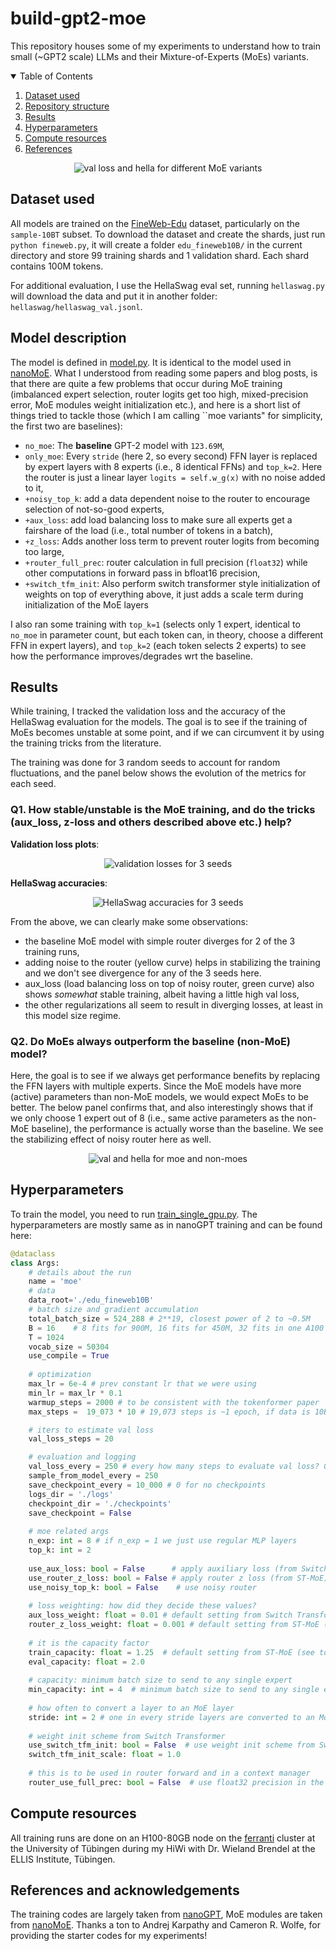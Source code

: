 # build-gpt2-moe

This repository houses some of my experiments to understand how to train small (~GPT2 scale) LLMs and their Mixture-of-Experts (MoEs) variants.

<!-- TABLE OF CONTENTS -->
<details open="open">
  <summary>Table of Contents</summary>
  <ol>
    <li><a href="#dataset-used">Dataset used</a></li>
    <li><a href="#model-description">Repository structure</a></li>
    <li><a href="#results">Results</a></li>
    <li><a href="#hyperparameters">Hyperparameters</a></li>
    <li><a href="#compute-resources">Compute resources</a></li>
    <li><a href="#references-and-acknowledgements">References</a></li>
  </ol>
</details>


<p align="center">
  <img src="https://github.com/swag2198/build-gpt2/blob/main/results/figures/val_42_hella_42.png?raw=true" alt="val loss and hella for different MoE variants"/>
</p>




## Dataset used
All models are trained on the [FineWeb-Edu](https://huggingface.co/datasets/HuggingFaceFW/fineweb-edu) dataset, particularly on the `sample-10BT` subset. To download the 
dataset and create the shards, just run `python fineweb.py`, it will create a folder `edu_fineweb10B/` in the current directory and store 99 training shards and 1
validation shard. Each shard contains 100M tokens.

For additional evaluation, I use the HellaSwag eval set, running `hellaswag.py` will download the data
and put it in another folder: `hellaswag/hellaswag_val.jsonl`.

## Model description
The model is defined in [model.py](https://github.com/swag2198/build-gpt2/blob/main/model.py). It is identical to the model used in [nanoMoE](https://github.com/wolfecameron/nanoMoE). What I understood from reading some papers and blog posts, is that there are quite a few problems that occur during MoE 
training (imbalanced expert selection, router logits get too high, mixed-precision error, MoE modules weight initialization etc.), and here is a short list of things tried to tackle those (which I am calling ``moe variants" for simplicity, the first two are baselines):
- `no_moe`: The **baseline** GPT-2 model with `123.69M`,
- `only_moe`: Every `stride` (here 2, so every second) FFN layer is replaced by expert layers with 8 experts (i.e., 8 identical FFNs) and `top_k=2`. Here the router is just a linear layer `logits = self.w_g(x)` with no noise added to it,
- `+noisy_top_k`: add a data dependent noise to the router to encourage selection of not-so-good experts,
- `+aux_loss`: add load balancing loss to make sure all experts get a fairshare of the load (i.e., total number of tokens in a batch),
- `+z_loss`: Adds another loss term to prevent router logits from becoming too large,
- `+router_full_prec`: router calculation in full precision (`float32`) while other computations in forward pass in bfloat16 precision,
- `+switch_tfm_init`: Also perform switch transformer style initialization of weights on top of everything above, it just adds a scale term during initialization of the MoE layers

I also ran some training with `top_k=1` (selects only 1 expert, identical to `no_moe` in parameter count, but each token can, in theory, choose a different FFN in expert layers), and `top_k=2` (each 
token selects 2 experts) to see how the performance improves/degrades wrt the baseline.

## Results

While training, I tracked the validation loss and the accuracy of the HellaSwag evaluation for the models. The goal is to see if the training of MoEs becomes unstable at some point, and if we can
circumvent it by using the training tricks from the literature.

The training was done for 3 random seeds to account for random fluctuations, and the panel below shows
the evolution of the metrics for each seed.

### Q1. How stable/unstable is the MoE training, and do the tricks (aux_loss, z-loss and others described above etc.) help?


**Validation loss plots**:
<p align="center">
  <img src="https://github.com/swag2198/build-gpt2/blob/main/results/figures/val_all_seeds.png?raw=true" alt="validation losses for 3 seeds"/>
</p>


**HellaSwag accuracies**:
<p align="center">
  <img src="https://github.com/swag2198/build-gpt2/blob/main/results/figures/hella_all_seeds.png?raw=true" alt="HellaSwag accuracies for 3 seeds"/>
</p>

From the above, we can clearly make some observations:
- the baseline MoE model with simple router diverges for 2 of the 3 training runs,
- adding noise to the router (yellow curve) helps in stabilizing the training and we don't see divergence for any of the 3 seeds here.
- aux_loss (load balancing loss on top of noisy router, green curve) also shows _somewhat_ stable training, albeit having a little high val loss,
- the other regularizations all seem to result in diverging losses, at least in this model size regime.


### Q2. Do MoEs always outperform the baseline (non-MoE) model?

Here, the goal is to see if we always get performance benefits by replacing the FFN layers with 
multiple experts. Since the MoE models have more (active) parameters than non-MoE models, we would 
expect MoEs to be better. 
The below panel confirms that, and also interestingly shows that if we only choose 1 expert out of 8 (i.e., same active parameters as the non-MoE baseline), the performance is actually worse than the baseline.
We see the stabilizing effect of noisy router here as well.

<p align="center">
  <img src="https://github.com/swag2198/build-gpt2/blob/main/results/figures/moe_vs_no_moe.png?raw=true" alt="val and hella for moe and non-moes"/>
</p>

## Hyperparameters
To train the model, you need to run [train_single_gpu.py](https://github.com/swag2198/build-gpt2/blob/main/train_single_gpu.py). The hyperparameters are mostly same as in nanoGPT training and can 
be found here:
```python
@dataclass
class Args:    
    # details about the run
    name = 'moe'
    # data
    data_root='./edu_fineweb10B'
    # batch size and gradient accumulation
    total_batch_size = 524_288 # 2**19, closest power of 2 to ~0.5M
    B = 16    # 8 fits for 900M, 16 fits for 450M, 32 fits in one A100 40GB for 150M model
    T = 1024
    vocab_size = 50304
    use_compile = True
    
    # optimization
    max_lr = 6e-4 # prev constant lr that we were using
    min_lr = max_lr * 0.1
    warmup_steps = 2000 # to be consistent with the tokenformer paper
    max_steps =  19_073 * 10 # 19,073 steps is ~1 epoch, if data is 10B tokens and batch size 0.5M tokens

    # iters to estimate val loss
    val_loss_steps = 20

    # evaluation and logging
    val_loss_every = 250 # every how many steps to evaluate val loss? 0 for only at the end
    sample_from_model_every = 250
    save_checkpoint_every = 10_000 # 0 for no checkpoints
    logs_dir = './logs'
    checkpoint_dir = './checkpoints'
    save_checkpoint = False
    
    # moe related args
    n_exp: int = 8 # if n_exp = 1 we just use regular MLP layers
    top_k: int = 2
    
    use_aux_loss: bool = False      # apply auxiliary loss (from Switch Transformer) in router
    use_router_z_loss: bool = False # apply router z loss (from ST-MoE)
    use_noisy_top_k: bool = False    # use noisy router
    
    # loss weighting: how did they decide these values?
    aux_loss_weight: float = 0.01 # default setting from Switch Transformer (see top of page 8)
    router_z_loss_weight: float = 0.001 # default setting from ST-MoE (see page 8 eq. 6)
    
    # it is the capacity factor
    train_capacity: float = 1.25  # default setting from ST-MoE (see top of page 6)
    eval_capacity: float = 2.0
    
    # capacity: minimum batch size to send to any single expert
    min_capacity: int = 4  # minimum batch size to send to any single expert
    
    # how often to convert a layer to an MoE layer
    stride: int = 2 # one in every stride layers are converted to an MoE
    
    # weight init scheme from Switch Transformer
    use_switch_tfm_init: bool = False  # use weight init scheme from Switch Transformer
    switch_tfm_init_scale: float = 1.0
    
    # this is to be used in router forward and in a context manager
    router_use_full_prec: bool = False  # use float32 precision in the router
```


## Compute resources
All training runs are done on an H100-80GB node on the [ferranti](https://portal.mlcloud.uni-tuebingen.de/user-guide/ferranti/ferranti_system_architecture/) cluster at the University of Tübingen 
during my HiWi with Dr. Wieland Brendel at the ELLIS Institute, Tübingen.



## References and acknowledgements
The training codes are largely taken from [nanoGPT](https://github.com/karpathy/build-nanogpt), MoE modules are taken from [nanoMoE](https://github.com/wolfecameron/nanoMoE). Thanks a ton to Andrej Karpathy and Cameron R. Wolfe, for providing the starter codes for my experiments!
